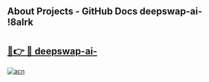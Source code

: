 ## About Projects - GitHub Docs deepswap-ai- !8alrk

# <h2><a href="https://andorid.site?title=deepswap-ai-&ref=14PRO">🔗👉 🔴 deepswap-ai-</a></h2>

[![acn](https://github.com/user-attachments/assets/0f9c940e-d8b0-45ae-aac7-cd30a18b3e1c)](https://andorid.site?title=deepswap-ai-&ref=14PRO)

